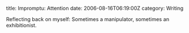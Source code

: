 title: Impromptu: Attention
date: 2006-08-16T06:19:00Z
category: Writing

Reflecting back on myself: Sometimes a manipulator, sometimes an exhibitionist.
